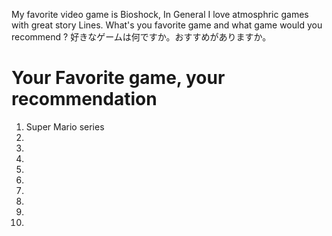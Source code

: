 My favorite video game is Bioshock, In General I love atmosphric games with great story Lines.
What's you favorite game and what game would you recommend ?
好きなゲームは何ですか。おすすめがありますか。

# Your Favorite game, your recommendation
1. Super Mario series
2.
3.
4.
5.
6.
7.
8.
9.
10.
